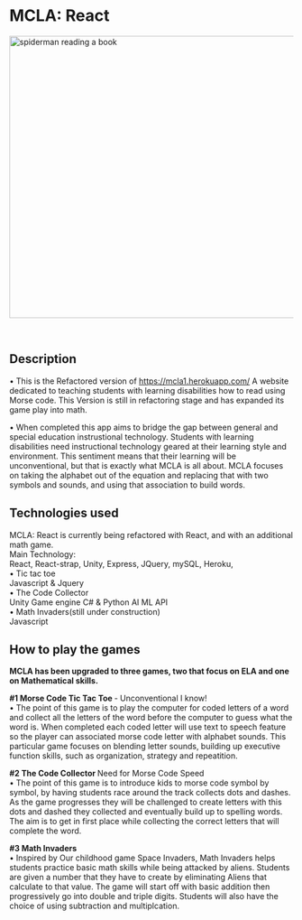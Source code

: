 # MCLA: React

<p>
<img
src="client\src\pictures\indexpagepics\spidermanscreenshot.png"
alt="spiderman reading a book"width="700" height="500" ></p> <br>

## Description

• This is the Refactored version of https://mcla1.herokuapp.com/ A website dedicated to teaching students with learning disabilities how to read using Morse code. This Version is still in refactoring stage and has expanded its game play into math.

• When completed this app aims to bridge the gap between general and
special education instrustional technology. Students with learning disabilities need instructional technology geared at their learning style and environment. This sentiment means that their learning will be unconventional, but that is exactly what MCLA is all about. MCLA focuses on taking the alphabet out of the equation and replacing that with two symbols and sounds, and using that association to build words.

</div>

## Technologies used

MCLA: React is currently being refactored with React, and with an additional math game.<br>
Main Technology:<br>
React, React-strap, Unity, Express, JQuery, mySQL, Heroku,<br>
• Tic tac toe <br>
Javascript & Jquery<br>
• The Code Collector<br>
Unity Game engine C# & Python AI ML API<br>
• Math Invaders(still under construction)<br>
Javascript

## How to play the games

<strong>MCLA has been upgraded to three games, two that focus on ELA and one on Mathematical skills.</strong>

<strong>#1 Morse Code Tic Tac Toe </strong> - Unconventional I know!<br>
• The point of this game is to play the computer for coded letters of a word and collect all the letters of the word before the computer to guess what the word is. When completed each coded letter will use text to speech feature so the player can associated morse code letter with alphabet sounds. This particular game focuses on blending letter sounds, building up executive function skills, such as organization, strategy and repeatition.

<strong>#2 The Code Collector </strong> Need for Morse Code Speed<br>
• The point of this game is to introduce kids to morse code symbol by symbol, by having students race around the track collects dots and dashes. As the game progresses they will be challenged to create letters with this dots and dashed they collected and eventually build up to spelling words. The aim is to get in first place while collecting the correct letters that will complete the word.

<strong>#3 Math Invaders </strong> <br>
• Inspired by Our childhood game Space Invaders, Math Invaders helps students practice basic math skills while being attacked by aliens. Students are given a number that they have to create by eliminating Aliens that calculate to that value. The game will start off with basic addition then progressively go into double and triple digits. Students will also have the choice of using subtraction and multiplcation.
